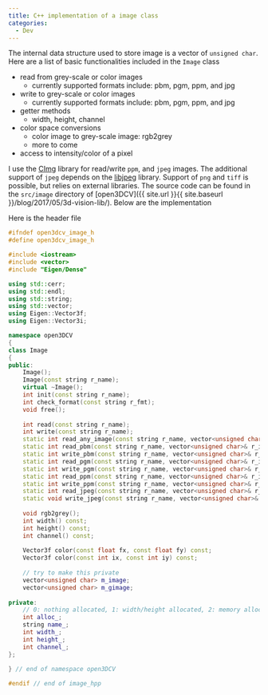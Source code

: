 ```yaml
---
title: C++ implementation of a image class
categories: 
  - Dev
---
```


The internal data structure used to store image is a vector of `unsigned char`. Here are a list of basic functionalities included in the `Image` class

* read from grey-scale or color images
    * currently supported formats include: pbm, pgm, ppm, and jpg
* write to grey-scale or color images
    * currently supported formats include: pbm, pgm, ppm, and jpg
* getter methods
    * width, height, channel
* color space conversions
    * color image to grey-scale image: rgb2grey
    * more to come
* access to intensity/color of a pixel

I use the [CImg](http://cimg.eu) library for read/write `ppm`, and `jpeg` images. The additional support of `jpeg` depends on the [libjpeg](http://www.ijg.org) library. Support of `png` and `tiff` is possible, but relies on external libraries. The source code can be found in the `src/image` directory of [open3DCV]({{ site.url }}{{ site.baseurl }}/blog/2017/05/3d-vision-lib/). Below are the implementation

Here is the header file
```cpp
#ifndef open3dcv_image_h
#define open3dcv_image_h

#include <iostream>
#include <vector>
#include "Eigen/Dense"

using std::cerr;
using std::endl;
using std::string;
using std::vector;
using Eigen::Vector3f;
using Eigen::Vector3i;

namespace open3DCV
{
class Image
{
public:
    Image();
    Image(const string r_name);
    virtual ~Image();
    int init(const string r_name);
    int check_format(const string r_fmt);
    void free();
    
    int read(const string r_name);
    int write(const string r_name);
    static int read_any_image(const string r_name, vector<unsigned char>& r_image, int& r_width, int& r_height, int& r_channel);
    static int read_pbm(const string r_name, vector<unsigned char>& r_image, int& r_width, int& r_height);
    static int write_pbm(const string r_name, vector<unsigned char>& r_image, int& r_width, int& r_height);
    static int read_pgm(const string r_name, vector<unsigned char>& r_image, int& r_width, int& r_height);
    static int write_pgm(const string r_name, vector<unsigned char>& r_image, int& r_width, int& r_height);
    static int read_ppm(const string r_name, vector<unsigned char>& r_image, int& r_width, int& r_height, int& r_channel);
    static int write_ppm(const string r_name, vector<unsigned char>& r_image, int& r_width, int& r_height, int& r_channel);
    static int read_jpeg(const string r_name, vector<unsigned char>& r_image, int& r_width, int& r_height, int& r_channel);
    static void write_jpeg(const string r_name, vector<unsigned char>& r_image, int& r_width, int& r_height, int& r_channel, const int flip = 0);
    
    void rgb2grey();
    int width() const;
    int height() const;
    int channel() const;
    
    Vector3f color(const float fx, const float fy) const;
    Vector3f color(const int ix, const int iy) const;
    
    // try to make this private
    vector<unsigned char> m_image;
    vector<unsigned char> m_gimage;
    
private:
    // 0: nothing allocated, 1: width/height allocated, 2: memory allocated;
    int alloc_;
    string name_;
    int width_;
    int height_;
    int channel_;
};
    
} // end of namespace open3DCV

#endif // end of image_hpp
```